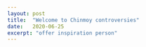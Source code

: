 ```yaml
---
layout: post
title:  "Welcome to Chinmoy controversies"
date:   2020-06-25
excerpt: "offer inspiration person"
---
```


